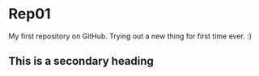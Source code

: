Rep01
=====

My first repository on GitHub. Trying out a new thing for first time ever. :)

## This is a secondary heading
